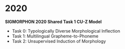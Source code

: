 # 2020

**SIGMORPHON 2020 Shared Task 1 CU-Z Model**

- Task 0: Typologically Diverse Morphological Inflection
- Task 1: Multilingual Grapheme-to-Phoneme
- Task 2: Unsupervised Induction of Morphology
